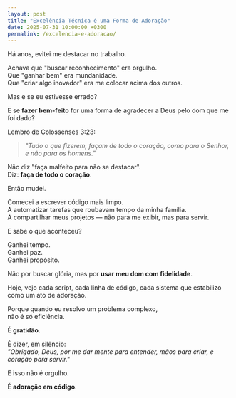 ```yaml
---
layout: post
title: "Excelência Técnica é uma Forma de Adoração"
date: 2025-07-31 10:00:00 +0300
permalink: /excelencia-e-adoracao/
---
```


Há anos, evitei me destacar no trabalho.

Achava que "buscar reconhecimento" era orgulho.  
Que "ganhar bem" era mundanidade.  
Que "criar algo inovador" era me colocar acima dos outros.

Mas e se eu estivesse errado?

E se **fazer bem-feito** for uma forma de agradecer a Deus pelo dom que me foi dado?

Lembro de Colossenses 3:23:

> *"Tudo o que fizerem, façam de todo o coração, como para o Senhor, e não para os homens."*

Não diz "faça malfeito para não se destacar".  
Diz: **faça de todo o coração**.

Então mudei.

Comecei a escrever código mais limpo.  
A automatizar tarefas que roubavam tempo da minha família.  
A compartilhar meus projetos — não para me exibir, mas para servir.

E sabe o que aconteceu?

Ganhei tempo.  
Ganhei paz.  
Ganhei propósito.

Não por buscar glória, mas por **usar meu dom com fidelidade**.

Hoje, vejo cada script, cada linha de código, cada sistema que estabilizo como um ato de adoração.

Porque quando eu resolvo um problema complexo,  
não é só eficiência.

É **gratidão**.

É dizer, em silêncio:  
*"Obrigado, Deus, por me dar mente para entender, mãos para criar, e coração para servir."*

E isso não é orgulho.

É **adoração em código**.
